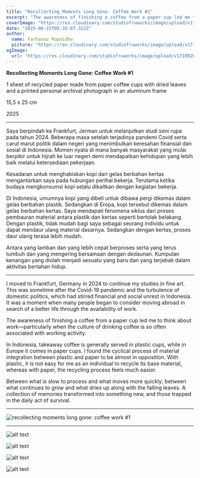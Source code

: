 ```yaml
---
title: "Recollecting Moments Long Gone: Coffee Work #1"
excerpt: "The awareness of finishing a coffee from a paper cup led me to think about work."
coverImage: "https://res.cloudinary.com/studiofruworks/image/upload/v1755243667/jackplan-user/kmxnwrtbhti12tjj0o7n.jpg"
date: "2025-08-15T05:35:07.322Z"
author:
  name: Farhanaz Rupaidha
  picture: "https://res.cloudinary.com/studiofruworks/image/upload/v1710832241/jackplan-user/e6fmykbxfqftmylyldhg.jpg"
ogImage:
  url: "https://res.cloudinary.com/studiofruworks/image/upload/v1710920420/jackplan-user/bdl8jghrq7mk3epp85fg.jpg"
---
```

**Recollecting Moments Long Gone: Coffee Work #1**

1 sheet of recycled paper made from paper coffee cups with dried leaves and a printed personal archival photograph in an aluminum frame

15,5 x 25 cm

2025

* * * * *

Saya berpindah ke Frankfurt, Jerman untuk melanjutkan studi seni rupa pada tahun 2024. Beberapa masa setelah terjadinya pandemi Covid serta carut marut politik dalam negeri yang menimbulkan keresahan finansial dan sosial di Indonesia. Momen nyata di mana banyak masyarakat yang mulai berpikir untuk hijrah ke luar negeri demi mendapatkan kehidupan yang lebih baik melalui ketersediaan pekerjaan.  

Kesadaran untuk menghabiskan kopi dari gelas berbahan kertas mengantarkan saya pada hubungan perihal bekerja. Terutama ketika budaya mengkonsumsi kopi selalu dikaitkan dengan kegiatan bekerja.

Di Indonesia, umumnya kopi yang dibeli untuk dibawa pergi dikemas dalam gelas berbahan plastik. Sedangkan di Eropa, kopi tersebut dikemas dalam gelas berbahan kertas. Saya mendapati fenomena siklus dari proses pembauran material antara plastik dan kertas seperti bertolak belakang. Dengan plastik, tidak mudah bagi saya sebagai seorang individu untuk dapat mendaur ulang material dasarnya. Sedangkan dengan kertas, proses daur ulang terasa lebih mudah. 

Antara yang lamban dan yang lebih cepat berproses serta yang terus tumbuh dan yang mengering bersamaan dengan dedaunan. Kumpulan kenangan yang diolah menjadi sesuatu yang baru dan yang terjebak dalam aktivitas bertahan hidup.


* * * * *

I moved to Frankfurt, Germany in 2024 to continue my studies in fine art. This was sometime after the Covid-19 pandemic and the turbulence of domestic politics, which had stirred financial and social unrest in Indonesia. It was a moment when many people began to consider moving abroad in search of a better life through the availability of work.

The awareness of finishing a coffee from a paper cup led me to think about work—particularly when the culture of drinking coffee is so often associated with working activity.

In Indonesia, takeaway coffee is generally served in plastic cups, while in Europe it comes in paper cups. I found the cyclical process of material integration between plastic and paper to be almost in opposition. With plastic, it is not easy for me as an individual to recycle its base material, whereas with paper, the recycling process feels much easier.

Between what is slow to process and what moves more quickly; between what continues to grow and what dries up along with the falling leaves. A collection of memories transformed into something new, and those trapped in the daily act of survival.


-----

![recollecting moments long gone: coffee work #1](https://res.cloudinary.com/studiofruworks/image/upload/v1755243314/jackplan-user/zb1u0onzaung5d8r6d1v.jpg)

-----

![alt text](https://res.cloudinary.com/studiofruworks/image/upload/v1755243287/jackplan-user/gzwh1hhnwl8swfzc5k5r.jpg)

![alt text](https://res.cloudinary.com/studiofruworks/image/upload/v1755243324/jackplan-user/xvn1z9ozwmw7fpqiycme.jpg)

![alt text](https://res.cloudinary.com/studiofruworks/image/upload/v1755243318/jackplan-user/vivusrruufxtgnrtdsdc.jpg)

![alt text](https://res.cloudinary.com/studiofruworks/image/upload/v1755243482/jackplan-user/cejftztygzbk9rtqqnae.jpg)